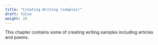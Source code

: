 ```yaml
---
title: "Creating Writing (samples)"
draft: false
weight: 20
---
```


This chapter contains some of creating writing samples including articles and poems.
